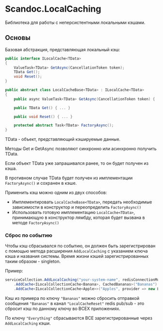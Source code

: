 # Scandoc.LocalCaching

Библиотека для работы с неперсистентными локальными кэшами.

## Основы

Базовая абстракция, представляющая локальный кэш:

```csharp
public interface ILocalCache<TData>
{
    ValueTask<TData> GetAsync(CancellationToken token);
    TData Get();
    void Reset();
}

public abstract class LocalCacheBase<TData> : ILocalCache<TData>
{
    public async ValueTask<TData> GetAsync(CancellationToken token) { ... }

    public TData Get() { ... }

    public void Reset() { ... }

    protected abstract Task<TData> FactoryAsync();
}
```

TData - объект, представляющий кэшируемые данные.

Методы Get и GetAsync позволяют синхронно или асинхронно получить TData. 

Если объект TData уже запрашивался ранее, то он будет получен из кэша.

В противном случае TData будет получен из имплементации `FactoryAsync()` и сохранен в кэше.

Применить кэш можно одним из двух способов:
- Имплементировать `LocalCacheBase<TData>`, передать необходимые зависимости в конструктор и переопределить `FactoryAsync()`
- Использовать готовую имплементацию `LocalCache<TData>`, принимающую в конструктор лямбду, которая будет вызвана в методе `FactoryAsync()`

### Сброс по событию

Чтобы кэш сбрасывался по событию, он должен быть зарегистрирован с помощью метода расширения `AddLocalCaching` с указанием ключа кэша и названия системы. Время жизни кэшей зарегистрированных таким образом - singleton.

Пример:
```csharp
serviceCollection.AddLocalCaching("your-system-name", redisConnectionMultiplexer, builder => builder
    .AddCache<ILocalCollectionCache<Banana>, CachedBananas>("Bananas")
    .AddCache<ILocalCollectionCache<Apple>>("Apples", provider => new LocalCollectionCache<Apple>(async () => await ...)));
```

Кэш из примера по ключу `"Bananas"` можно сбросить отправкой сообщения `"Bananas"` в канал `"LocalCacheReset"` redis pub/sub - это сбросит кэш по данному ключу во ВСЕХ приложениях.

По ключу `"Everything"` сбрасываются ВСЕ зарегистрированные через `AddLocalCaching` кэши.